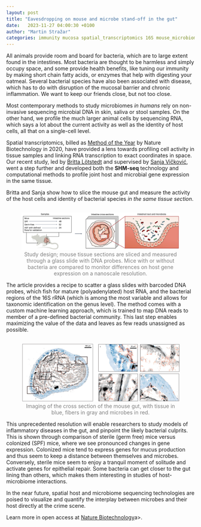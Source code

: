 ```yaml
---
layout: post
title: "Eavesdropping on mouse and microbe stand-off in the gut"  
date:   2023-11-27 04:00:30 +0100
author: "Martin Stražar"
categories: immunity mucosa spatial_transcriptomics 16S mouse_microbiome germ_free
---
```


All animals provide room and board for bacteria, which are to large extent found in the intestines. Most bacteria are thought to be harmless and simply occupy space, and some provide health benefits, like tuning our immunity by making short chain fatty acids, or enzymes that help with digesting your oatmeal. Several bacterial species have also been associated with disease, which has to do with disruption of the mucosal barrier and chronic inflammation. We want to keep our friends close, but not too close.

Most contemporary methods to study microbiomes *in humans* rely on non-invasive sequencing microbial DNA in skin, saliva or stool samples. On the other hand, we profile the much larger animal cells by sequencing RNA, which says a lot about the current activity as well as the identity of host cells, all that on a single-cell level.  

Spatial transcriptomics, billed as <a href="https://www.nature.com/articles/s41592-020-01033-y">Method of the Year</a> by Nature Biotechnology in 2020, have provided a lens towards profiling cell activity in tissue samples and linking RNA transcription to exact coordinates in space. Our recent study, led by <a href="https://www.linkedin.com/in/britta-lötstedt-a0562b50">Britta Lötstedt</a> and supervised by <a href="https://www.linkedin.com/in/sanjavickovic/">Sanja Vičković</a>, went a step further and developed both the <b>SHM-seq</b> technology and computational methods to profile joint host and microbial gene expression in the same tissue.

Britta and Sanja show how to slice the mouse gut and measure the activity of the host cells and identity of bacterial species *in the same tissue section*. 

<figure style="float: left; margin-left: 0 px;">
<img src="/img/posts/shm/shm1.png">
<figcaption align="center"><font color="gray">
Study design; mouse tissue sections are sliced and measured through a glass slide with DNA probes. Mice with or without bacteria are compared to monitor differences on host gene expression on a nanoscale resolution.
</font></figcaption>
</figure>

The article provides a recipe to scatter a glass slides with barcoded DNA probes, which fish for mature (polyadenylated) host RNA, and the bacterial regions of the 16S rRNA (which is among the most variable and allows for taxonomic identification on the genus level). The method comes with a custom machine learning approach, which is trained to map DNA reads to member of a pre-defined bacterial community. This last step enables maximizing the value of the data and leaves as few reads unassigned as possible.


<figure style="float: left; margin-left: 0 px;">
<img src="/img/posts/shm/shm2.png">
<figcaption align="center"><font color="gray">
Imaging of the cross section of the mouse gut, with tissue in blue, fibers in gray and microbes in red.
</font></figcaption>
</figure>


This unprecedented resolution will enable researchers to study models of inflammatory diseases in the gut, and pinpoint the likely bacterial culprits. This is shown through comparison of sterile (germ free) mice versus colonized (SPF) mice, where we see pronounced changes in gene expression. Colonized mice tend to express genes for mucus production and thus seem to keep a distance between themselves and microbes. Conversely, sterile mice seem to enjoy a tranquil moment of solitude and activate genes for epithelial repair. Some bacteria can get closer to the gut lining than others, which makes them interesting in studies of host-microbiome interactions.

In the near future, spatial host and microbiome sequencing technologies are poised to visualize and quantify the interplay between microbes and their host directly at the crime scene.

Learn more in open access at <a href="https://www.nature.com/articles/s41587-023-01988-1">Nature Biotechnology</a>a>.

